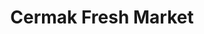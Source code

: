 ---
title: "Cermak Fresh Market"
url: /chicago/cermak-fresh-market-west-diversey-avenue/
shop: Supermarkt
---